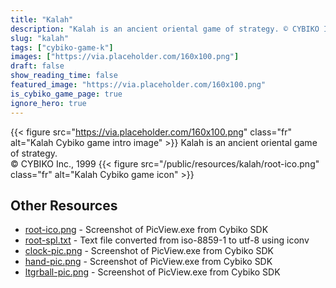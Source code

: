 ```yaml
---
title: "Kalah"
description: "Kalah is an ancient oriental game of strategy. © CYBIKO Inc., 1999 "
slug: "kalah"
tags: ["cybiko-game-k"]
images: ["https://via.placeholder.com/160x100.png"]
draft: false
show_reading_time: false
featured_image: "https://via.placeholder.com/160x100.png"
is_cybiko_game_page: true
ignore_hero: true
---
```

{{< figure src="https://via.placeholder.com/160x100.png" class="fr" alt="Kalah Cybiko game intro image" >}}
Kalah is an ancient oriental game of strategy. \
© CYBIKO Inc., 1999 {{< figure src="/public/resources/kalah/root-ico.png" class="fr" alt="Kalah Cybiko game icon" >}}

## Other Resources
* [root-ico.png](/public/resources/kalah/root-ico.png) - Screenshot of PicView.exe from Cybiko SDK
* [root-spl.txt](/public/resources/kalah/root-spl.txt) - Text file converted from iso-8859-1 to utf-8 using iconv
* [clock-pic.png](/public/resources/kalah/clock-pic.png) - Screenshot of PicView.exe from Cybiko SDK
* [hand-pic.png](/public/resources/kalah/hand-pic.png) - Screenshot of PicView.exe from Cybiko SDK
* [ltgrball-pic.png](/public/resources/kalah/ltgrball-pic.png) - Screenshot of PicView.exe from Cybiko SDK
